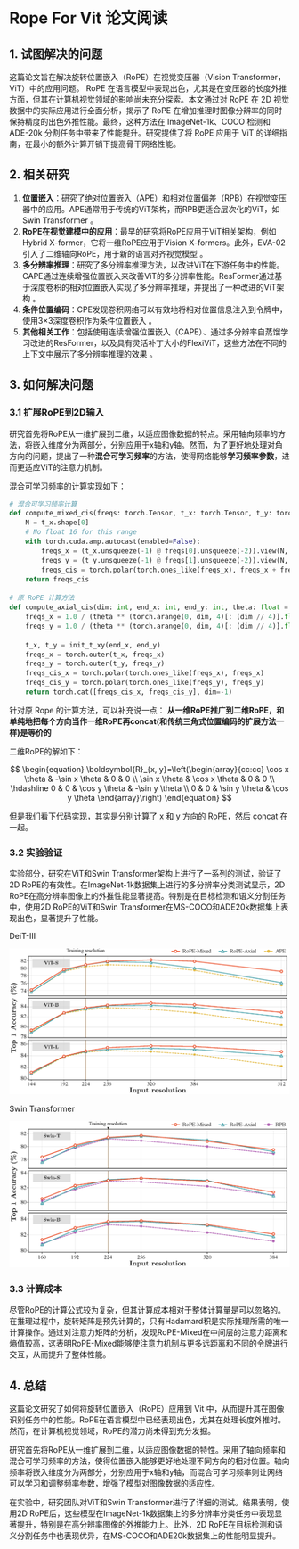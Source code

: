 # Rope For Vit 论文阅读

## 1. 试图解决的问题

这篇论文旨在解决旋转位置嵌入（RoPE）在视觉变压器（Vision Transformer，ViT）中的应用问题。 RoPE 在语言模型中表现出色，尤其是在变压器的长度外推方面，但其在计算机视觉领域的影响尚未充分探索。本文通过对 RoPE 在 2D 视觉数据中的实际应用进行全面分析，揭示了 RoPE 在增加推理时图像分辨率的同时保持精度的出色外推性能。最终，这种方法在 ImageNet-1k、COCO 检测和 ADE-20k 分割任务中带来了性能提升。研究提供了将 RoPE 应用于 ViT 的详细指南，在最小的额外计算开销下提高骨干网络性能。

## 2. 相关研究

1.	**位置嵌入**：研究了绝对位置嵌入（APE）和相对位置偏差（RPB）在视觉变压器中的应用。APE通常用于传统的ViT架构，而RPB更适合层次化的ViT，如Swin Transformer 。
2.	**RoPE在视觉建模中的应用**：最早的研究将RoPE应用于ViT相关架构，例如Hybrid X-former，它将一维RoPE应用于Vision X-formers。此外，EVA-02引入了二维轴向RoPE，用于新的语言对齐视觉模型 。
3.	**多分辨率推理**：研究了多分辨率推理方法，以改进ViT在下游任务中的性能。CAPE通过连续增强位置嵌入来改善ViT的多分辨率性能。ResFormer通过基于深度卷积的相对位置嵌入实现了多分辨率推理，并提出了一种改进的ViT架构 。
4.	**条件位置编码**：CPE发现卷积网络可以有效地将相对位置信息注入到令牌中，使用3×3深度卷积作为条件位置嵌入 。
5.	**其他相关工作**：包括使用连续增强位置嵌入（CAPE）、通过多分辨率自蒸馏学习改进的ResFormer，以及具有灵活补丁大小的FlexiViT，这些方法在不同的上下文中展示了多分辨率推理的效果 。

## 3. 如何解决问题

### 3.1 扩展RoPE到2D输入

研究首先将RoPE从一维扩展到二维，以适应图像数据的特点。采用轴向频率的方法，将嵌入维度分为两部分，分别应用于x轴和y轴。然而，为了更好地处理对角方向的问题，提出了一种**混合可学习频率**的方法，使得网络能够**学习频率参数**，进而更适应ViT的注意力机制。

混合可学习频率的计算实现如下：

```python
# 混合可学习频率计算
def compute_mixed_cis(freqs: torch.Tensor, t_x: torch.Tensor, t_y: torch.Tensor, num_heads: int):
    N = t_x.shape[0]
    # No float 16 for this range
    with torch.cuda.amp.autocast(enabled=False):
        freqs_x = (t_x.unsqueeze(-1) @ freqs[0].unsqueeze(-2)).view(N, num_heads, -1).permute(1, 0, 2)
        freqs_y = (t_y.unsqueeze(-1) @ freqs[1].unsqueeze(-2)).view(N, num_heads, -1).permute(1, 0, 2)
        freqs_cis = torch.polar(torch.ones_like(freqs_x), freqs_x + freqs_y)
    return freqs_cis

# 原 RoPE 计算方法
def compute_axial_cis(dim: int, end_x: int, end_y: int, theta: float = 100.0):
    freqs_x = 1.0 / (theta ** (torch.arange(0, dim, 4)[: (dim // 4)].float() / dim))
    freqs_y = 1.0 / (theta ** (torch.arange(0, dim, 4)[: (dim // 4)].float() / dim))

    t_x, t_y = init_t_xy(end_x, end_y)
    freqs_x = torch.outer(t_x, freqs_x)
    freqs_y = torch.outer(t_y, freqs_y)
    freqs_cis_x = torch.polar(torch.ones_like(freqs_x), freqs_x)
    freqs_cis_y = torch.polar(torch.ones_like(freqs_y), freqs_y)
    return torch.cat([freqs_cis_x, freqs_cis_y], dim=-1)
```

针对原 Rope 的计算方法，可以补充说一点： **从一维RoPE推广到二维RoPE，和单纯地把每个方向当作一维RoPE再concat(和传统三角式位置编码的扩展方法一样)是等价的**

二维RoPE的解如下：

$$
\begin{equation}
\boldsymbol{R}_{x, y}=\left(\begin{array}{cc:cc}
\cos x \theta & -\sin x \theta & 0 & 0 \\
\sin x \theta & \cos x \theta & 0 & 0 \\
\hdashline 0 & 0 & \cos y \theta & -\sin y \theta \\
0 & 0 & \sin y \theta & \cos y \theta
\end{array}\right)
\end{equation}
$$

但是我们看下代码实现，其实是分别计算了 x 和 y 方向的 RoPE，然后 concat 在一起。


### 3.2 实验验证

实验部分，研究在ViT和Swin Transformer架构上进行了一系列的测试，验证了2D RoPE的有效性。在ImageNet-1k数据集上进行的多分辨率分类测试显示，2D RoPE在高分辨率图像上的外推性能显著提高。特别是在目标检测和语义分割任务中，使用2D RoPE的ViT和Swin Transformer在MS-COCO和ADE20k数据集上表现出色，显著提升了性能。

DeiT-III

![picture 0](images/456e8cc09a20cf19fdc03c5873d37d2f56ec13538ea69c5b44ee7b47354d0c05.png)  

Swin Transformer

![picture 1](images/5b7996f59de804c721062fb04846941d5f16abf7912ebd68f106ce4a36e3bf53.png)  

### 3.3 计算成本

尽管RoPE的计算公式较为复杂，但其计算成本相对于整体计算量是可以忽略的。在推理过程中，旋转矩阵是预先计算的，只有Hadamard积是实际推理所需的唯一计算操作。通过对注意力矩阵的分析，发现RoPE-Mixed在中间层的注意力距离和熵值较高，这表明RoPE-Mixed能够使注意力机制与更多远距离和不同的令牌进行交互，从而提升了整体性能。

## 4. 总结

这篇论文研究了如何将旋转位置嵌入（RoPE）应用到 Vit 中，从而提升其在图像识别任务中的性能。RoPE在语言模型中已经表现出色，尤其在处理长度外推时。然而，在计算机视觉领域，RoPE的潜力尚未得到充分发掘。

研究首先将RoPE从一维扩展到二维，以适应图像数据的特性。采用了轴向频率和混合可学习频率的方法，使得位置嵌入能够更好地处理不同方向的相对位置。轴向频率将嵌入维度分为两部分，分别应用于x轴和y轴，而混合可学习频率则让网络可以学习和调整频率参数，增强了模型对图像数据的适应性。

在实验中，研究团队对ViT和Swin Transformer进行了详细的测试。结果表明，使用2D RoPE后，这些模型在ImageNet-1k数据集上的多分辨率分类任务中表现显著提升，特别是在高分辨率图像的外推能力上。此外，2D RoPE在目标检测和语义分割任务中也表现优异，在MS-COCO和ADE20k数据集上的性能明显提升。